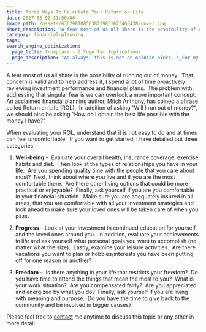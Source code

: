 ```yaml
---
title: Three Ways To Calculate Your Return on Life
date: 2017-08-02 11:50:00
image_path: /assets/6362981085638239051623466438-cover.jpg
short_description: "A fear most of us all share is the possibility of running out of money.\_ That concern is valid and to help address it, I spend a lot of time proactively reviewing investment performance and financial plans.\_ The problem with addressing that singular fear is we can overlook a more important concept."
category: financial-planning
tags:
search_engine_optimization:
  page_title: Trumpcare - 2 Yuge Tax Implications
  page_description: "As always, this is not an opinion piece. \_For my full stance on the Better Care Act (BCRA) you'll have to wait for my exclusive Rachel Maddow interview airing soon. \_For now, we can look at the tax implications if the current BCRA is passed through the senate."
---
```



A fear most of us all share is the possibility of running out of money.&nbsp; That concern is valid and to help address it, I spend a lot of time proactively reviewing investment performance and financial plans.&nbsp; The problem with addressing that singular fear is we can overlook a more important concept.&nbsp; An acclaimed financial planning author, Mitch Anthony, has coined a phrase called Return on Life (ROL).&nbsp; In addition of asking “Will I run out of money?”, we should also be asking “How do I obtain the best life possible with the money I have?”

When evaluating your ROL, understand that it is not easy to do and at times can feel uncomfortable.&nbsp; If you want to get started, I have detailed out three categories:

1. **Well-being** -&nbsp; Evaluate your overall health, insurance coverage, exercise habits and diet.&nbsp; Then look at the types of relationships you have in your life.&nbsp; Are you spending quality time with the people that you care about most?&nbsp; Next, think about where you live and if you are the most comfortable there.&nbsp; Are there other living options that could be more practical or enjoyable?&nbsp; Finally, ask yourself if you are you comfortable in your financial situation.&nbsp; Make sure you are adequately insured in all areas, that you are comfortable with all your investment strategies and look ahead to make sure your loved ones will be taken care of when you pass.

1. **Progress** – Look at your investment in continued education for yourself and the loved ones around you.&nbsp; In addition, evaluate your achievements in life and ask yourself what personal goals you want to accomplish (no matter what the size).&nbsp; Lastly, examine your leisure activities.&nbsp; Are there vacations you want to plan or hobbies/interests you have been putting off for one reason or another?

1. **Freedom** – &nbsp;Is there anything in your life that restricts your freedom?&nbsp; Do you have time to attend the things that mean the most to you?&nbsp; What is your work situation?&nbsp; Are you compensated fairly?&nbsp; Are you appreciated and energized by what you do?&nbsp; Finally, ask yourself if you are living with meaning and purpose.&nbsp; Do you have the time to give back to the community and be involved in bigger causes?

Please feel free to&nbsp;[contact](http://www.intelligentinvestingllc.com/contact/)&nbsp;me anytime to discuss this topic or any other in more detail.
